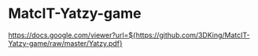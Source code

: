# MatcIT-Yatzy-game

https://docs.google.com/viewer?url=${https://github.com/3DKing/MatcIT-Yatzy-game/raw/master/Yatzy.pdf}
